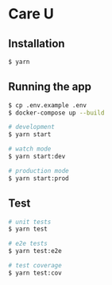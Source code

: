 # Care U



## Installation

```bash
$ yarn
```

## Running the app

```bash
$ cp .env.example .env
$ docker-compose up --build

# development
$ yarn start

# watch mode
$ yarn start:dev

# production mode
$ yarn start:prod
```

## Test

```bash
# unit tests
$ yarn test

# e2e tests
$ yarn test:e2e

# test coverage
$ yarn test:cov
```